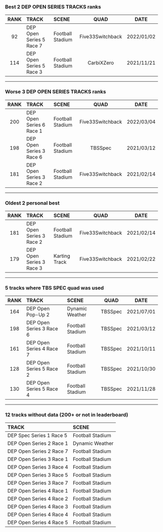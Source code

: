 ### Best 2 DEP OPEN SERIES TRACKS ranks
|RANK|TRACK|SCENE|QUAD|DATE|
|:---:|:---|:---|:---:|:---:|
|92|DEP Open Series 5 Race 7|Football Stadium|Five33Switchback|2022/01/02|
|114|DEP Open Series 5 Race 3|Football Stadium|CarbiXZero|2021/11/21|
---
### Worse 3 DEP OPEN SERIES TRACKS ranks
|RANK|TRACK|SCENE|QUAD|DATE|
|:---:|:---|:---|:---:|:---:|
|200|DEP Open Series 6 Race 1|Football Stadium|Five33Switchback|2022/03/04|
|198|DEP Open Series 3 Race 6|Football Stadium|TBSSpec|2021/03/12|
|181|DEP Open Series 3 Race 2|Football Stadium|Five33Switchback|2021/02/14|
---
### Oldest 2 personal best
|RANK|TRACK|SCENE|QUAD|DATE|
|:---:|:---|:---|:---:|:---:|
|181|DEP Open Series 3 Race 2|Football Stadium|Five33Switchback|2021/02/14|
|179|DEP Open Series 3 Race 3|Karting Track|Five33Switchback|2021/02/22|
---
### 5 tracks where TBS SPEC quad was used
|RANK|TRACK|SCENE|QUAD|DATE|
|:---:|:---|:---|:---:|:---:|
|164|DEP Open Pop-Up 2|Dynamic Weather|TBSSpec|2021/07/01|
|198|DEP Open Series 3 Race 6|Football Stadium|TBSSpec|2021/03/12|
|161|DEP Open Series 4 Race 7|Football Stadium|TBSSpec|2021/10/11|
|128|DEP Open Series 5 Race 2|Football Stadium|TBSSpec|2021/10/30|
|130|DEP Open Series 5 Race 4|Football Stadium|TBSSpec|2021/11/28|
---
### 12 tracks without data (200+ or not in leaderboard)
|TRACK|SCENE|
|:---|:---|
|DEP Spec Series 1 Race 5|Football Stadium|
|DEP Open Series 2 Race 1|Dynamic Weather|
|DEP Open Series 2 Race 7|Football Stadium|
|DEP Open Series 3 Race 1|Football Stadium|
|DEP Open Series 3 Race 4|Football Stadium|
|DEP Open Series 3 Race 5|Football Stadium|
|DEP Open Series 3 Race 7|Football Stadium|
|DEP Open Series 4 Race 1|Football Stadium|
|DEP Open Series 4 Race 2|Football Stadium|
|DEP Open Series 4 Race 3|Football Stadium|
|DEP Open Series 4 Race 4|Football Stadium|
|DEP Open Series 4 Race 5|Football Stadium|
